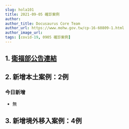 ```yaml
---
slug: hola101
title: 2021-09-05 確診案例
author: 
author_title: Docusaurus Core Team
author_url: https://www.mohw.gov.tw/cp-16-60809-1.html
author_image_url: 
tags: [covid-19, 0905 確診案例]
---
```


## 1. [衛福部公告連結](https://www.cdc.gov.tw/Bulletin/Detail/61oub4oHTSlW-_oCA1YdOQ?typeid=9)

## 2. 新增本土案例：2例

### 今日新增
* 無

## 3. 新增境外移入案例：4例
